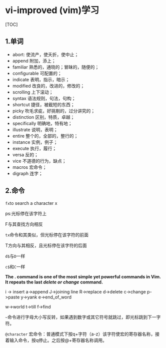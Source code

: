 # vi-improved (vim)学习

[TOC]

## 1.单词

- abort: 使流产，使夭折，使中止；
- append 附加，添上；
- familiar 熟悉的，通晓的；冒昧的，随便的；
- configurable 可配置的；
- indicate 表明，指示，暗示；
- modified 改良的，改进的，修改的；
- scrolling 上下滚动；
- syntax 语法规则，句法，句构；
- shortcut 捷径，被截短的东西；
- picky 吹毛求疵，好挑剔的，过分讲究的；
- distinction 区别，特质，卓越；
- specifically 明确地，特有地；
- illustrate 说明，表明；
- entire 整个的，全部的，整行的；
- instance 实例，例子；
- execute 执行，履行；
- versa 反的；
- vice 不道德的行为，缺点；
- macros 宏命令；
- digraph 连字；

## 2.命令

`fx`to search a character x

ps:光标停在该字符上

F与其查找方向相反

`tx`命令和其类似，但光标停在该字符的前面

T方向与其相反，且光标停在该字符的后面

`d$`与`D`一样

`c$`和`C`一样

**The . command is one of the most simple yet powerful commands in Vim. It repeats
the last *delete or change* command.**

i -> insert	a->append	J->joining line R->replace	d->delete	c->change	p->paste	y->yank	e->end_of_word

w->world	t->till	f->find	 



`~`命令进行字母大小写反转，如果遇到数字或其它符号就跳过，即光标跳到下一字符。

`@character` 宏命令：普通模式下按q+字符（a-z）该字符使宏的寄存器名称，接着输入命令，按q停止。之后按@+寄存器名称调用。